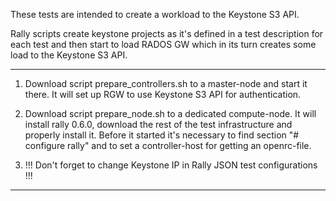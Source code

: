 These tests are intended to create a workload to the Keystone S3 API.

Rally scripts create keystone projects as it's defined in a test description for each test and then start to load RADOS GW
which in its turn creates some load to the Keystone S3 API.

------------------
1. Download script prepare_controllers.sh to a master-node and start it there. 
It will set up RGW to use Keystone S3 API for authentication.

2. Download script prepare_node.sh to a dedicated compute-node.
It will install rally 0.6.0, download the rest of the test infrastructure and properly install it.
Before it started it's necessary to find section "# configure rally" and to set a controller-host for getting an openrc-file.

3. !!! Don't forget to change Keystone IP in Rally JSON test configurations !!!
------------------

